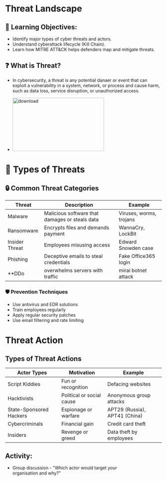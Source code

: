 # Threat Landscape

## 🧠 Learning Objectives:
- Identify major types of cyber threats and actors.  
- Understand cyberattack lifecycle (Kill Chain).  
- Learn how MITRE ATT&CK helps defenders map and mitigate threats.


## ❓ What is Threat?
- In cybersecurity, a threat is any potential danaer or event that can exploit a vulnerability in a system, network, or process and cause harm, such as data loss, service disruption, or unauthorized access.

- <img width="294" height="172" alt="download" src="https://github.com/user-attachments/assets/b59866ad-7295-4b05-bc41-54f3fd07a0aa" />


# 🧨 Types of Threats

## 🔒 Common Threat Categories

| Threat           | Description  | Example 
|------------------|----------------------------------------------|----------------------------------------------------------
| Malware        | Malicious software that damages or steals data | Viruses, worms, trojans 
| Ransomware     | Encrypts files and demands payment             | WannaCry, LockBit
| Insider Threat | Employees misusing access                      | Edward Snowden case 
| Phishing       | Deceptive emails to steal credentials          | Fake Office365 login
|**DDo           | overwhelms servers with traffic                | mirai botnet attack 


### 🛡 Prevention Techniques
- Use antivirus and EDR solutions  
- Train employees regularly  
- Apply regular security patches  
- Use email filtering and rate limiting

# Threat Action 
## Types of Threat Actions

|Actor Types            |Motivation               |Example                      |
|-----------------------|-------------------------|-----------------------------|
|Script Kiddies         |Fun or recognition       |Defacing websites            |
|Hacktivists            |Political or social cause|Anonymous group attacks      |
|State-Sponsored Hackers|Espionage or warfare     |APT29 (Russia), APT41 (China)|
|Cybercriminals         |Financial gain           |Credit card theft            |
|Insiders               |Revenge or greed         |Data theft by employees      |

## Activity:
- Group discussion - "Which actor would target your organisation and why?"
